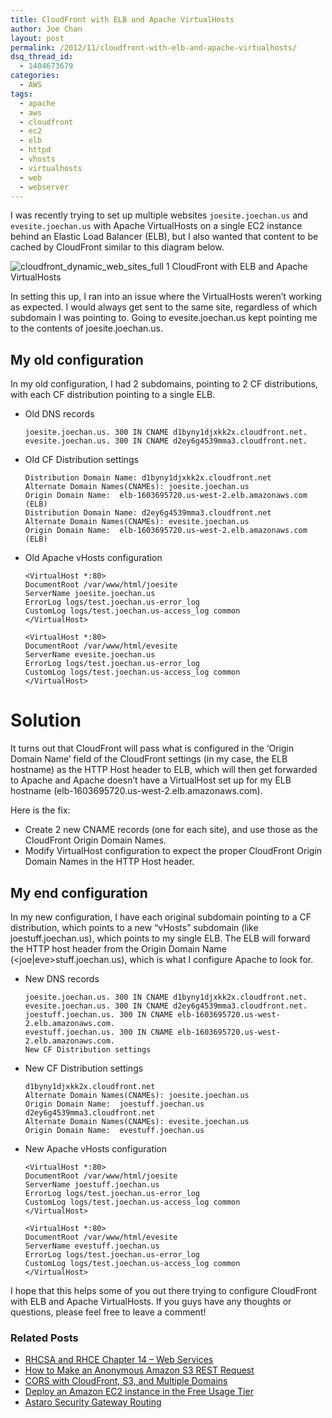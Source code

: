 ```yaml
---
title: CloudFront with ELB and Apache VirtualHosts
author: Joe Chan
layout: post
permalink: /2012/11/cloudfront-with-elb-and-apache-virtualhosts/
dsq_thread_id:
  - 1404673679
categories:
  - AWS
tags:
  - apache
  - aws
  - cloudfront
  - ec2
  - elb
  - httpd
  - vhosts
  - virtualhosts
  - web
  - webserver
---
```

I was recently trying to set up multiple websites `joesite.joechan.us` and `evesite.joechan.us` with Apache VirtualHosts on a single EC2 instance behind an Elastic Load Balancer (ELB), but I also wanted that content to be cached by CloudFront similar to this diagram below.

![cloudfront&#95;dynamic&#95;web&#95;sites&#95;full 1 CloudFront with ELB and Apache VirtualHosts][1]

In setting this up, I ran into an issue where the VirtualHosts weren&#8217;t working as expected. I would always get sent to the same site, regardless of which subdomain I was pointing to. Going to evesite.joechan.us kept pointing me to the contents of joesite.joechan.us.

## My old configuration

In my old configuration, I had 2 subdomains, pointing to 2 CF distributions, with each CF distribution pointing to a single ELB.

*   Old DNS records
    
        joesite.joechan.us. 300 IN CNAME d1byny1djxkk2x.cloudfront.net.
        evesite.joechan.us. 300 IN CNAME d2ey6g4539mma3.cloudfront.net.
        

*   Old CF Distribution settings
    
        Distribution Domain Name: d1byny1djxkk2x.cloudfront.net
        Alternate Domain Names(CNAMEs): joesite.joechan.us
        Origin Domain Name:  elb-1603695720.us-west-2.elb.amazonaws.com (ELB)
        Distribution Domain Name: d2ey6g4539mma3.cloudfront.net
        Alternate Domain Names(CNAMEs): evesite.joechan.us
        Origin Domain Name:  elb-1603695720.us-west-2.elb.amazonaws.com (ELB)
        

*   Old Apache vHosts configuration
    
        <VirtualHost *:80>
        DocumentRoot /var/www/html/joesite
        ServerName joesite.joechan.us
        ErrorLog logs/test.joechan.us-error_log
        CustomLog logs/test.joechan.us-access_log common
        </VirtualHost>
        
        <VirtualHost *:80>
        DocumentRoot /var/www/html/evesite
        ServerName evesite.joechan.us
        ErrorLog logs/test.joechan.us-error_log
        CustomLog logs/test.joechan.us-access_log common
        </VirtualHost>
        

# Solution

It turns out that CloudFront will pass what is configured in the &#8216;Origin Domain Name&#8217; field of the CloudFront settings (in my case, the ELB hostname) as the HTTP Host header to ELB, which will then get forwarded to Apache and Apache doesn&#8217;t have a VirtualHost set up for my ELB hostname (elb-1603695720.us-west-2.elb.amazonaws.com).

Here is the fix:

*   Create 2 new CNAME records (one for each site), and use those as the CloudFront Origin Domain Names. 
*   Modify VirtualHost configuration to expect the proper CloudFront Origin Domain Names in the HTTP Host header. 

## My end configuration

In my new configuration, I have each original subdomain pointing to a CF distribution, which points to a new &#8220;vHosts&#8221; subdomain (like joestuff.joechan.us), which points to my single ELB. The ELB will forward the HTTP host header from the Origin Domain Name (<joe|eve>stuff.joechan.us), which is what I configure Apache to look for.

*   New DNS records
    
        joesite.joechan.us. 300 IN CNAME d1byny1djxkk2x.cloudfront.net.
        evesite.joechan.us. 300 IN CNAME d2ey6g4539mma3.cloudfront.net.
        joestuff.joechan.us. 300 IN CNAME elb-1603695720.us-west-2.elb.amazonaws.com.
        evestuff.joechan.us. 300 IN CNAME elb-1603695720.us-west-2.elb.amazonaws.com.
        New CF Distribution settings
        

*   New CF Distribution settings
    
        d1byny1djxkk2x.cloudfront.net
        Alternate Domain Names(CNAMEs): joesite.joechan.us
        Origin Domain Name:  joestuff.joechan.us
        d2ey6g4539mma3.cloudfront.net
        Alternate Domain Names(CNAMEs): evesite.joechan.us
        Origin Domain Name:  evestuff.joechan.us
        

*   New Apache vHosts configuration
    
        <VirtualHost *:80>
        DocumentRoot /var/www/html/joesite
        ServerName joestuff.joechan.us
        ErrorLog logs/test.joechan.us-error_log
        CustomLog logs/test.joechan.us-access_log common
        </VirtualHost>
        
        <VirtualHost *:80>
        DocumentRoot /var/www/html/evesite
        ServerName evestuff.joechan.us
        ErrorLog logs/test.joechan.us-error_log
        CustomLog logs/test.joechan.us-access_log common
        </VirtualHost>
        

I hope that this helps some of you out there trying to configure CloudFront with ELB and Apache VirtualHosts. If you guys have any thoughts or questions, please feel free to leave a comment!

<div class="SPOSTARBUST-Related-Posts">
  <H3>
    Related Posts
  </H3>
  
  <ul class="entry-meta">
    <li class="SPOSTARBUST-Related-Post">
      <a title="RHCSA and RHCE Chapter 14 – Web Services" href="http://virtuallyhyper.com/2014/03/rhcsa-rhce-chapter-14-web-services/" onclick="javascript:_gaq.push(['_trackEvent','outbound-article','http://virtuallyhyper.com/2014/03/rhcsa-rhce-chapter-14-web-services/']);" rel="bookmark">RHCSA and RHCE Chapter 14 – Web Services</a>
    </li>
    <li class="SPOSTARBUST-Related-Post">
      <a title="How to Make an Anonymous Amazon S3 REST Request" href="http://virtuallyhyper.com/2013/09/make-anonymous-amazon-s3-rest-request/" onclick="javascript:_gaq.push(['_trackEvent','outbound-article','http://virtuallyhyper.com/2013/09/make-anonymous-amazon-s3-rest-request/']);" rel="bookmark">How to Make an Anonymous Amazon S3 REST Request</a>
    </li>
    <li class="SPOSTARBUST-Related-Post">
      <a title="CORS with CloudFront, S3, and Multiple Domains" href="http://virtuallyhyper.com/2013/08/cors-with-cloudfront-s3-and-multiple-domains/" onclick="javascript:_gaq.push(['_trackEvent','outbound-article','http://virtuallyhyper.com/2013/08/cors-with-cloudfront-s3-and-multiple-domains/']);" rel="bookmark">CORS with CloudFront, S3, and Multiple Domains</a>
    </li>
    <li class="SPOSTARBUST-Related-Post">
      <a title="Deploy an Amazon EC2 instance in the Free Usage Tier" href="http://virtuallyhyper.com/2013/04/deploy-an-amazon-ec2-instance-in-the-free-usage-tier/" onclick="javascript:_gaq.push(['_trackEvent','outbound-article','http://virtuallyhyper.com/2013/04/deploy-an-amazon-ec2-instance-in-the-free-usage-tier/']);" rel="bookmark">Deploy an Amazon EC2 instance in the Free Usage Tier</a>
    </li>
    <li class="SPOSTARBUST-Related-Post">
      <a title="Astaro Security Gateway Routing" href="http://virtuallyhyper.com/2013/04/astaro-security-gateway-routing/" onclick="javascript:_gaq.push(['_trackEvent','outbound-article','http://virtuallyhyper.com/2013/04/astaro-security-gateway-routing/']);" rel="bookmark">Astaro Security Gateway Routing</a>
    </li>
  </ul>
</div>

<p class="wp-flattr-button">
  <a class="FlattrButton" style="display:none;" href="http://virtuallyhyper.com/2012/11/cloudfront-with-elb-and-apache-virtualhosts/" title=" CloudFront with ELB and Apache VirtualHosts" rev="flattr;uid:virtuallyhyper;language:en_GB;category:text;tags:apache,aws,cloudfront,ec2,elb,httpd,vhosts,virtualhosts,web,webserver,blog;button:compact;">I had an issue where bringing up an Sophos Astaro Security Gateway (ASG) site-to-site VPN connection between VPC&#8217;s caused another connectivity across another VPN connection to fail. Looking into the...</a>
</p>

 [1]: http://media.amazonwebservices.com/blog/cloudfront&#95;dynamic&#95;web&#95;sites&#95;full_1.jpg "CloudFront with ELB and Apache VirtualHosts"